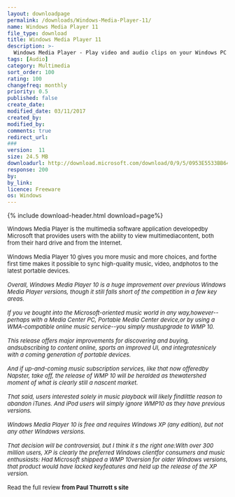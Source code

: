 ```yaml
---
layout: downloadpage
permalink: /downloads/Windows-Media-Player-11/
name: Windows Media Player 11
file_type: download
title: Windows Media Player 11
description: >-
  Windows Media Player - Play video and audio clips on your Windows PC
tags: [Audio]
category: Multimedia
sort_order: 100
rating: 100
changefreq: monthly
priority: 0.5
published: false
create_date:
modified_date: 03/11/2017
created_by:
modified_by:
comments: true
redirect_url:
###
version:  11
size: 24.5 MB
downloadurl: http://download.microsoft.com/download/0/9/5/0953E5533BB644B18973106F1B7E5049/wmp11windowsxpx86enu.exe
response: 200
by:
by_link:
licence: Freeware
os: Windows
---
```


{% include download-header.html download=page%}

<p style="fix-download-text !important">
<p><font size="2"><p>Windows Media Player is the multimedia software application developedby Microsoft that provides users with the ability to view multimediacontent, both from their hard drive and from the Internet. <br />
<br />
Windows Media Player 10 gives you more music and more choices, and forthe first time makes it possible to sync high-quality music, video, andphotos to the latest portable devices.<br />
<br />
<em>Overall, Windows Media Player 10 is a huge improvement over previous Windows Media Player versions, though </em><em>it still falls short of the competition in a few key areas. <br />
<br />
If you ve bought into the Microsoft-oriented music world in any way,however--perhaps with a Media Center PC, Portable Media Center device,or by using a WMA-compatible online music service--you simply mustupgrade to WMP 10. <br />
<br />
This release offers major improvements for discovering and buying, andsubscribing to content online, sports an improved UI, and integratesnicely with a coming generation of portable devices. <br />
<br />
And if up-and-coming music subscription services, like that now offeredby Napster, take off, the release of WMP 10 will be heralded as thewatershed moment of what is clearly still a nascent market. <br />
<br />
That said, users interested solely in music playback will likely findlittle reason to abandon iTunes. And iPod users will simply ignore WMP10 as they have previous versions.<br />
<br />
Windows Media Player 10 is free and requires Windows XP (any edition), but not any other Windows versions. <br />
<br />
That decision will be controversial, but I think it s the right one:With over 300 million users, XP is clearly the preferred Windows clientfor consumers and music enthusiasts: Had Microsoft shipped a WMP 10version for older Windows versions, that product would have lacked keyfeatures and held up the release of the XP version.</em><br />
<br />
Read the full review <strong>from Paul Thurrott s site</strong></a></p></p></p>
